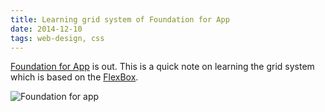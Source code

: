 ```yaml
---
title: Learning grid system of Foundation for App
date: 2014-12-10
tags: web-design, css
---
```


[Foundation for App](http://foundation.zurb.com/apps/) is out. This is a quick note on learning the grid system which is based on the [FlexBox](thoughts/learning-flexbox/).

![Foundation for app](/images/web-design-scrapbook/learning-foundation-for-app.jpg)
